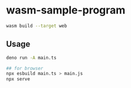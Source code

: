 # wasm-sample-program

```sh
wasm build --target web
```

## Usage

```sh
deno run -A main.ts

## for browser
npx esbuild main.ts > main.js
npx serve
```